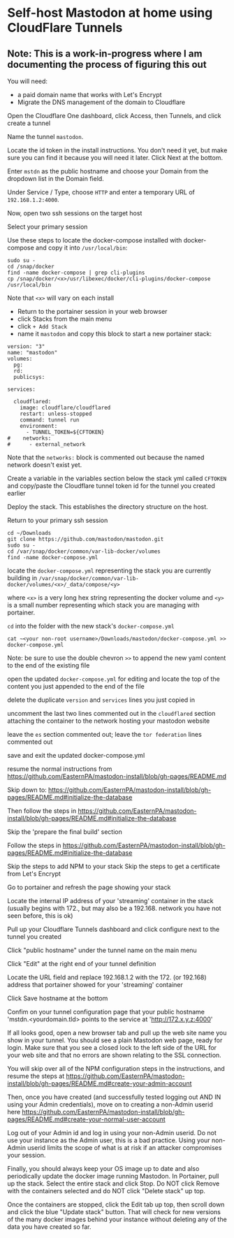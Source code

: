 # Self-host Mastodon at home using CloudFlare Tunnels

## Note: This is a work-in-progress where I am documenting the process of figuring this out

You will need:
- a paid domain name that works with Let's Encrypt
- Migrate the DNS management of the domain to Cloudflare

Open the Cloudflare One dashboard, click Access, then Tunnels, and click create a tunnel

Name the tunnel `mastodon`.

Locate the id token in the install instructions. You don't need it yet, but make sure you can find it because you will need it later. Click Next at the bottom.

Enter `mstdn` as the public hostname and choose your Domain from the dropdown list in the Domain field.

Under Service / Type, choose `HTTP` and enter a temporary URL of `192.168.1.2:4000`. 

Now, open two ssh sessions on the target host

Select your primary session

Use these steps to locate the docker-compose installed with docker-compose and copy it into `/usr/local/bin`:

```
sudo su -
cd /snap/docker
find -name docker-compose | grep cli-plugins
cp /snap/docker/<x>/usr/libexec/docker/cli-plugins/docker-compose /usr/local/bin
```

Note that `<x>` will vary on each install

- Return to the portainer session in your web browser
- click Stacks from the main menu
- click `+ Add Stack`
- name it `mastodon` and copy this block to start a new portainer stack:

```
version: "3"
name: "mastodon"
volumes:
  pg:
  rd:
  publicsys:

services:

  cloudflared:
    image: cloudflare/cloudflared
    restart: unless-stopped
    command: tunnel run
    environment:
      - TUNNEL_TOKEN=${CFTOKEN}
#    networks:
#      - external_network
```

Note that the `networks:` block is commented out because the named network doesn't exist yet.

Create a variable in the variables section below the stack yml called `CFTOKEN` and copy/paste the Cloudflare tunnel token id for the tunnel you created earlier

Deploy the stack. This establishes the directory structure on the host.

Return to your primary ssh session

```
cd ~/Downloads
git clone https://github.com/mastodon/mastodon.git  
sudo su -
cd /var/snap/docker/common/var-lib-docker/volumes
find -name docker-compose.yml
```

locate the `docker-compose.yml` representing the stack you are currently building in `/var/snap/docker/common/var-lib-docker/volumes/<x>/_data/compose/<y>`

where `<x>` is a very long hex string representing the docker volume and `<y>` is a small number representing which stack you are managing with portainer.

`cd` into the folder with the new stack's `docker-compose.yml`

`cat ~<your non-root username>/Downloads/mastodon/docker-compose.yml >> docker-compose.yml`

Note: be sure to use the double chevron `>>` to append the new yaml content to the end of the existing file

open the updated `docker-compose.yml` for editing and locate the top of the content you just appended to the end of the file

delete the duplicate `version` and `services` lines you just copied in

uncomment the last two lines commented out in the `cloudflared` section attaching the container to the network hosting your mastodon website

leave the `es` section commented out; leave the `tor federation` lines commented out

save and exit the updated docker-compose.yml

resume the normal instructions from https://github.com/EasternPA/mastodon-install/blob/gh-pages/README.md

Skip down to:
https://github.com/EasternPA/mastodon-install/blob/gh-pages/README.md#initialize-the-database

Then follow the steps in  https://github.com/EasternPA/mastodon-install/blob/gh-pages/README.md#initialize-the-database

Skip the 'prepare the final build' section

Follow the steps in  https://github.com/EasternPA/mastodon-install/blob/gh-pages/README.md#initialize-the-database

Skip the steps to add NPM to your stack
Skip the steps to get a certificate from Let's Encrypt

Go to portainer and refresh the page showing your stack

Locate the internal IP address of your 'streaming' container in the stack (usually begins with 172., but may also be a 192.168. network you have not seen before, this is ok)

Pull up your Cloudflare Tunnels dashboard and click configure next to the tunnel you created

Click "public hostname" under the tunnel name on the main menu

Click "Edit" at the right end of your tunnel definition

Locate the URL field and replace 192.168.1.2 with the 172. (or 192.168) address that portainer showed for your 'streaming' container

Click Save hostname at the bottom

Confim on your tunnel configuration page that your public hostname 'mstdn.<yourdomain.tld> points to the service at 'http://172.x.y.z:4000' 

If all looks good, open a new browser tab and pull up the web site name you show in your tunnel. You should see a plain Mastodon web page, ready for login. Make sure that you see a closed lock to the left side of the URL for your web site and that no errors are shown relating to the SSL connection.

You will skip over all of the NPM configuration steps in the instructions, and resume the steps at https://github.com/EasternPA/mastodon-install/blob/gh-pages/README.md#create-your-admin-account

Then, once you have created (and successfully tested logging out AND IN using your Admin credentials), move on to creating a non-Admin userid here https://github.com/EasternPA/mastodon-install/blob/gh-pages/README.md#create-your-normal-user-account

Log out of your Admin id and log in using your non-Admin userid. Do not use your instance as the Admin user, this is a bad practice. Using your non-Admin userid limits the scope of what is at risk if an attacker compromises your session.

Finally, you should always keep your OS image up to date and also periodically update the docker image running Mastodon. In Portainer, pull up the stack. Select the entire stack and click Stop. Do NOT click Remove with the containers selected and do NOT click "Delete stack" up top.

Once the containers are stopped, click the Edit tab up top, then scroll down and click the blue "Update stack" button. That will check for new versions of the many docker images behind your instance without deleting any of the data you have created so far.

